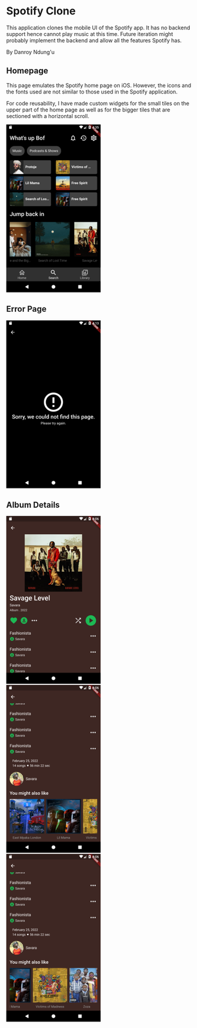 # Spotify Clone

This application clones the mobile UI of the Spotify app. It has no backend support hence cannot play music at this time. Future iteration might probably implement the backend and allow all the features Spotify has.

By Danroy Ndung'u

## Homepage

This page emulates the Spotify home page on iOS. However, the icons and the fonts used are not similar to those used in the Spotify application.

For code reusability, I have made custom widgets for the small tiles on the upper part of the home page as well as for the bigger tiles that are sectioned with a horizontal scroll.

<img src="screenshots/spotify_clone_home_page.png" width="50%" alt="Home Page"/>

## Error Page

<img src="screenshots/spotify_clone_error_page.png" width="50%" alt="Error Page"/>

## Album Details

<img src="screenshots/spotify_clone_album_details_page_1.png" width="50%" alt="Album Details Page"/>
<img src="screenshots/spotify_clone_album_details_page_2.png" width="50%" alt="Album Details Page"/>
<img src="screenshots/spotify_clone_album_details_page_3.png" width="50%" alt="Album Details Page"/>
